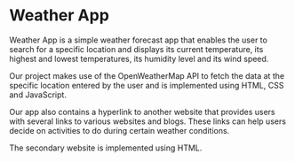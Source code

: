 # Weather App

Weather App is a simple weather forecast app that enables the user to search for a specific location and displays its current temperature, its highest and lowest temperatures, its humidity level and its wind speed.

Our project makes use of the OpenWeatherMap API to fetch the data at the specific location entered by the user and is implemented using HTML, CSS and JavaScript.

Our app also contains a hyperlink to another website that provides users with several links to various websites and blogs. These links can help users decide on activities to do during certain weather conditions.

The secondary website is implemented using HTML.